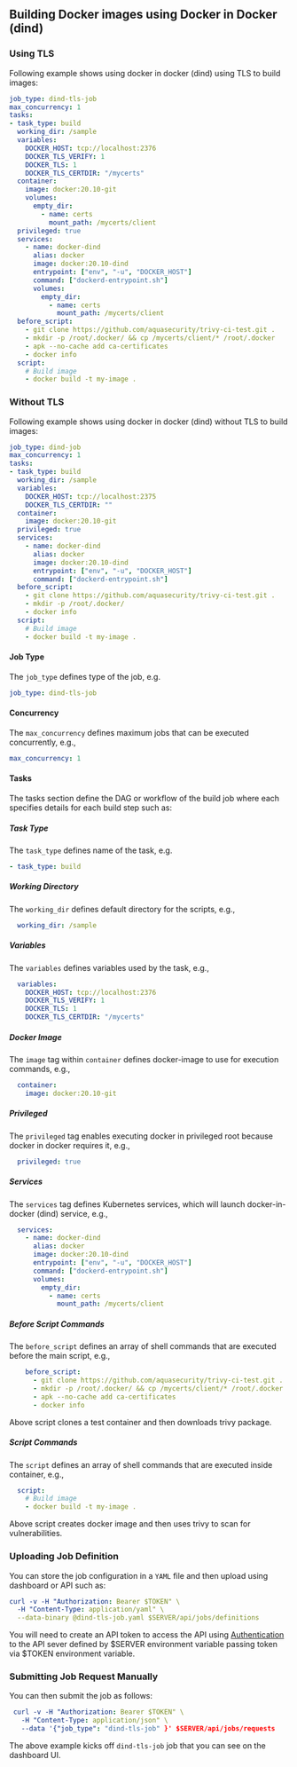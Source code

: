 ## Building Docker images using Docker in Docker (dind)

### Using TLS
Following example shows using docker in docker (dind) using TLS to build images:

```yaml
job_type: dind-tls-job
max_concurrency: 1
tasks:
- task_type: build
  working_dir: /sample
  variables:
    DOCKER_HOST: tcp://localhost:2376
    DOCKER_TLS_VERIFY: 1
    DOCKER_TLS: 1
    DOCKER_TLS_CERTDIR: "/mycerts"
  container:
    image: docker:20.10-git
    volumes:
      empty_dir:
        - name: certs
          mount_path: /mycerts/client
  privileged: true
  services:
    - name: docker-dind
      alias: docker
      image: docker:20.10-dind
      entrypoint: ["env", "-u", "DOCKER_HOST"]
      command: ["dockerd-entrypoint.sh"]
      volumes:
        empty_dir:
          - name: certs
            mount_path: /mycerts/client
  before_script:
    - git clone https://github.com/aquasecurity/trivy-ci-test.git .
    - mkdir -p /root/.docker/ && cp /mycerts/client/* /root/.docker
    - apk --no-cache add ca-certificates
    - docker info
  script:
    # Build image
    - docker build -t my-image .
```

### Without TLS
Following example shows using docker in docker (dind) without TLS to build images:

```yaml
job_type: dind-job
max_concurrency: 1
tasks:
- task_type: build
  working_dir: /sample
  variables:
    DOCKER_HOST: tcp://localhost:2375
    DOCKER_TLS_CERTDIR: ""
  container:
    image: docker:20.10-git
  privileged: true
  services:
    - name: docker-dind
      alias: docker
      image: docker:20.10-dind
      entrypoint: ["env", "-u", "DOCKER_HOST"]
      command: ["dockerd-entrypoint.sh"]
  before_script:
    - git clone https://github.com/aquasecurity/trivy-ci-test.git .
    - mkdir -p /root/.docker/
    - docker info
  script:
    # Build image
    - docker build -t my-image .
```

#### Job Type

The `job_type` defines type of the job, e.g.

```yaml
job_type: dind-tls-job
```

#### Concurrency

The `max_concurrency` defines maximum jobs that can be executed concurrently, e.g.,

```yaml
max_concurrency: 1
```

#### Tasks

The tasks section define the DAG or workflow of the build job where each specifies details for each build step such as:

##### Task Type

The `task_type` defines name of the task, e.g.

```yaml
- task_type: build
```

##### Working Directory

The `working_dir` defines default directory for the scripts, e.g.,

```yaml
  working_dir: /sample
```

##### Variables

The `variables` defines variables used by the task, e.g.,

```yaml
  variables:
    DOCKER_HOST: tcp://localhost:2376
    DOCKER_TLS_VERIFY: 1
    DOCKER_TLS: 1
    DOCKER_TLS_CERTDIR: "/mycerts"
```

##### Docker Image

The `image` tag within `container` defines docker-image to use for execution commands, e.g.,

```yaml
  container:
    image: docker:20.10-git
```

##### Privileged

The `privileged` tag enables executing docker in privileged root because docker in docker requires it, e.g.,

```yaml
  privileged: true
```

##### Services

The `services` tag defines Kubernetes services, which will launch docker-in-docker (dind) service, e.g.,

```yaml
  services:
    - name: docker-dind
      alias: docker
      image: docker:20.10-dind
      entrypoint: ["env", "-u", "DOCKER_HOST"]
      command: ["dockerd-entrypoint.sh"]
      volumes:
        empty_dir:
          - name: certs
            mount_path: /mycerts/client
```

##### Before Script Commands

The `before_script` defines an array of shell commands that are executed before the main script, e.g.,

```yaml
    before_script:
      - git clone https://github.com/aquasecurity/trivy-ci-test.git .
      - mkdir -p /root/.docker/ && cp /mycerts/client/* /root/.docker
      - apk --no-cache add ca-certificates
      - docker info
```

Above script clones a test container and then downloads trivy package.

##### Script Commands

The `script` defines an array of shell commands that are executed inside container, e.g.,

```yaml
  script:
    # Build image
    - docker build -t my-image .
```

Above script creates docker image and then uses trivy to scan for vulnerabilities.

### Uploading Job Definition

You can store the job configuration in a `YAML` file and then upload using dashboard or API such as:

```yaml
curl -v -H "Authorization: Bearer $TOKEN" \
  -H "Content-Type: application/yaml" \
  --data-binary @dind-tls-job.yaml $SERVER/api/jobs/definitions
```

You will need to create an API token to access the API using [Authentication](apidocs.md#Authentication) to the API
sever defined by $SERVER environment variable passing token via $TOKEN environment variable.

### Submitting Job Request Manually

You can then submit the job as follows:

```yaml
 curl -v -H "Authorization: Bearer $TOKEN" \
   -H "Content-Type: application/json" \
   --data '{"job_type": "dind-tls-job" }' $SERVER/api/jobs/requests
```

The above example kicks off `dind-tls-job` job that you can see on the dashboard UI.

